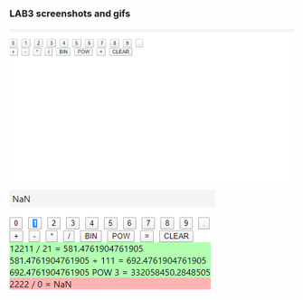 <h3> LAB3 screenshots and gifs </h3>

![](/lab3/pictures&gifs/lab3.gif)
![Screenshot](/lab3/pictures&gifs/picture.png)
